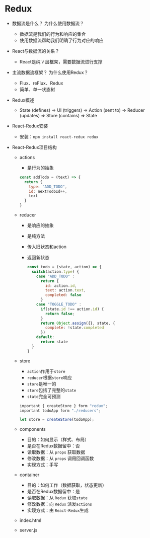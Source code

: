 Redux
===

- 数据流是什么？ 为什么使用数据流？
  - 数据流是我们的行为和响应的集合
  - 使用数据流帮助我们明确了行为对应的响应

- React与数据流的关系？
  - React是纯 `V` 层框架，需要数据流进行支撑

- 主流数据流框架？ 为什么使用Redux？
  - Flux、reFlux、Redux
  - 简单、单一状态树

- Redux概述
  - State (defines) => UI (triggers) => Action (sent to) => Reducer (updates) => Store (contains) => State

- React-Redux安装
  - 安装：`npm install react-redux redux`

- React-Redux项目结构
  - actions
    - 是行为的抽象

    ```javascript
    const addTodo = (text) => {
      return {
        type: "ADD_TODO",
        id: nextTodoId++,
        text
      }
    }
    ```

  - reducer
    - 是响应的抽象
    - 是纯方法
    - 传入旧状态和action
    - 返回新状态

      ```javascript
      const todo = (state, action) => {
        switch(action.type) {
          case "ADD_TODO" :
            return {
              id: action.id,
              text: action.text,
              completed: false
            }
          case "TOGGLE_TODO" :
            if(state.id !== action.id) {
              return false;
            }
            return Object.assign({}, state, {
              complete: !state.completed
            })
          default:
            return state
        }
      }
      ```
  - store
    - `action`作用于`store`
    - `reducer`根据`store`响应
    - `store`是唯一的
    - `store`包括了完整的`state`
    - `state`完全可预测

    ```javascript
    important { createStore } form "redux";
    important todoApp form "./reducers";

    let store = createStore(todoApp);
    ```

  - components
    - 目的：如何显示（样式、布局）
    - 是否在Redux数据留中：否
    - 读取数据：从 `props` 获取数据
    - 修改数据：从 `props` 调用回调函数
    - 实现方式：手写
  - container
    - 目的：如何工作（数据获取，状态更新）
    - 是否在Redux数据留中：是
    - 读取数据：从 `Redux` 获取`state`
    - 修改数据：向 `Redux` 派发`actions`
    - 实现方式：由 `React-Redux`生成
  - index.html
  - server.js